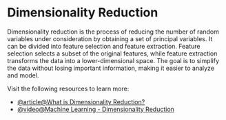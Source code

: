 # Dimensionality Reduction

Dimensionality reduction is the process of reducing the number of random variables under consideration by obtaining a set of principal variables. It can be divided into feature selection and feature extraction. Feature selection selects a subset of the original features, while feature extraction transforms the data into a lower-dimensional space. The goal is to simplify the data without losing important information, making it easier to analyze and model.

Visit the following resources to learn more:

- [@article@What is Dimensionality Reduction?](https://www.ibm.com/think/topics/dimensionality-reduction)
- [@video@Machine Learning - Dimensionality Reduction](https://www.youtube.com/watch?v=AU_hBML2H1c)